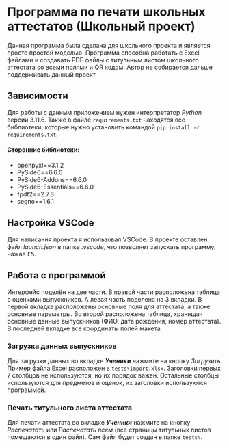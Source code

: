 # Программа по печати школьных аттестатов (Школьный проект)
Данная программа была сделана для школьного проекта и является просто простой моделью. Программа способна работать с Excel файлами и создавать PDF файлы с титульным листом школьного аттестата со всеми полями и QR кодом. Автор не собирается дальше поддерживать данный проект.

## Зависимости
Для работы с данным приложением нужен интерпретатор *Python* версии 3.11.6. Также в файле `requirements.txt` находятся все библиотеки, которые нужно установить командой `pip install -r requirements.txt`.
#### Сторонние библиотеки:
- openpyxl==3.1.2
- PySide6==6.6.0
- PySide6-Addons==6.6.0
- PySide6-Essentials==6.6.0
- fpdf2==2.7.8
- segno==1.6.1

## Настройка VSCode
Для написания проекта я использовал VSCode. В проекте оставлен файл *launch.json* в папке *\.vscode*, что позволяет запускать программу, нажав <kbd>F5</kbd>. 

## Работа с программой
Интерфейс поделён на две части. В правой части расположена таблица с оценками выпускников. А левая часть поделена на 3 вкладки. В первой вкладке расположены основные поля для аттестата, а также основные параметры. Во второй расположена таблица, хранящая основные данные выпускников (ФИО, дата рождения, номер аттестата). В последней вкладке все координаты полей макета.

### Загрузка данных выпускников
Для загрузки данных во вкладке ***Ученики*** нажмите на кнопку *Загрузить*. Пример файла Excel расположен в `tests\import.xlsx`. Заголовки первых 7 столбцов не используются, но их порядок важен. Остальные столбцы используются для предметов и оценок, их заголовки используются программой.

### Печать титульного листа аттестата
Для печати аттестата во вкладке ***Ученики*** нажмите на кнопку *Распечатать* или *Распечатать всем* (все страницы титульных листов помещаются в один файл). Сам файл будет создан в папке `tests\`.